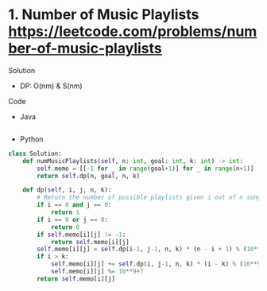 # 1. Number of Music Playlists https://leetcode.com/problems/number-of-music-playlists

Solution

- DP: O(nm) & S(nm)

Code

- Java

```java

```

- Python

```python
class Solution:
    def numMusicPlaylists(self, n: int, goal: int, k: int) -> int:
        self.memo = [[-1 for _ in range(goal+1)] for _ in range(n+1)]
        return self.dp(n, goal, n, k)

    def dp(self, i, j, n, k):
        # Return the number of possible playlists given i out of n songs and current length j
        if i == 0 and j == 0:
            return 1
        if i == 0 or j == 0:
            return 0
        if self.memo[i][j] != -1:
            return self.memo[i][j]
        self.memo[i][j] = self.dp(i-1, j-1, n, k) * (n - i + 1) % (10**9+7)
        if i > k:
            self.memo[i][j] += self.dp(i, j-1, n, k) * (i - k) % (10**9+7)
            self.memo[i][j] %= 10**9+7
        return self.memo[i][j]
```
